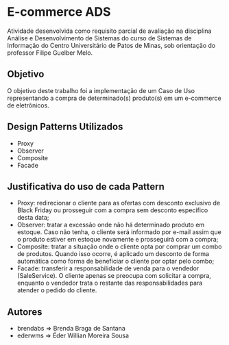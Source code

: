 # E-commerce ADS

Atividade desenvolvida como requisito parcial de avaliação na disciplina Análise e Desenvolvimento de Sistemas do curso de Sistemas de Informação do Centro Universitário de Patos de Minas, sob orientação do professor Filipe Guelber Melo.

## Objetivo

O objetivo deste trabalho foi a implementação de um Caso de Uso representando a compra de determinado(s) produto(s) em um e-commerce de eletrônicos.

## Design Patterns Utilizados

* Proxy
* Observer
* Composite
* Facade

## Justificativa do uso de cada Pattern

* Proxy: redirecionar o cliente para as ofertas com desconto exclusivo de Black Friday ou prosseguir com a compra sem desconto específico desta data;
* Observer: tratar a excessão onde não há determinado produto em estoque. Caso não tenha, o cliente será informado por e-mail assim que o produto estiver em estoque novamente e prosseguirá com a compra;
* Composite: tratar a situação onde o cliente opta por comprar um combo de produtos. Quando isso ocorre, é aplicado um desconto de forma automática como forma de beneficiar o cliente por optar pelo combo;
* Facade: transferir a responsabilidade de venda para o vendedor (SaleService). O cliente apenas se preocupa com solicitar a compra, enquanto o vendedor trata o restante das responsabilidades para atender o pedido do cliente.

## Autores

* brendabs => Brenda Braga de Santana
* ederwms => Éder Willian Moreira Sousa